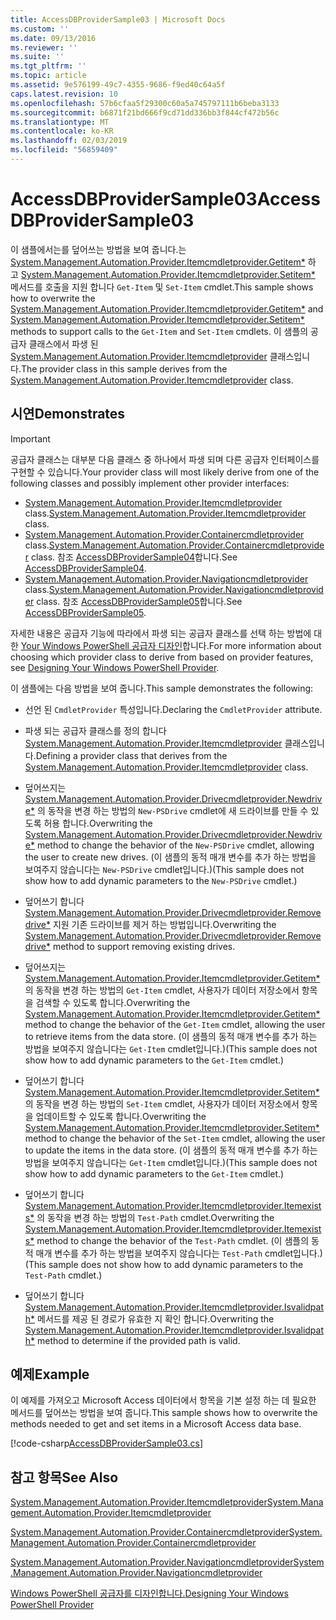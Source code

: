 ```yaml
---
title: AccessDBProviderSample03 | Microsoft Docs
ms.custom: ''
ms.date: 09/13/2016
ms.reviewer: ''
ms.suite: ''
ms.tgt_pltfrm: ''
ms.topic: article
ms.assetid: 9e576199-49c7-4355-9686-f9ed40c64a5f
caps.latest.revision: 10
ms.openlocfilehash: 57b6cfaa5f29300c60a5a745797111b6beba3133
ms.sourcegitcommit: b6871f21bd666f9cd71dd336bb3f844cf472b56c
ms.translationtype: MT
ms.contentlocale: ko-KR
ms.lasthandoff: 02/03/2019
ms.locfileid: "56859409"
---
```

# <a name="accessdbprovidersample03"></a><span data-ttu-id="6ba89-102">AccessDBProviderSample03</span><span class="sxs-lookup"><span data-stu-id="6ba89-102">AccessDBProviderSample03</span></span>

<span data-ttu-id="6ba89-103">이 샘플에서는를 덮어쓰는 방법을 보여 줍니다.는 [System.Management.Automation.Provider.Itemcmdletprovider.Getitem\*](/dotnet/api/System.Management.Automation.Provider.ItemCmdletProvider.GetItem) 하 고 [System.Management.Automation.Provider.Itemcmdletprovider.Setitem\*](/dotnet/api/System.Management.Automation.Provider.ItemCmdletProvider.SetItem) 메서드를 호출을 지원 합니다 `Get-Item` 및 `Set-Item` cmdlet.</span><span class="sxs-lookup"><span data-stu-id="6ba89-103">This sample shows how to overwrite the [System.Management.Automation.Provider.Itemcmdletprovider.Getitem\*](/dotnet/api/System.Management.Automation.Provider.ItemCmdletProvider.GetItem) and [System.Management.Automation.Provider.Itemcmdletprovider.Setitem\*](/dotnet/api/System.Management.Automation.Provider.ItemCmdletProvider.SetItem) methods to support calls to the `Get-Item` and `Set-Item` cmdlets.</span></span> <span data-ttu-id="6ba89-104">이 샘플의 공급자 클래스에서 파생 된 [System.Management.Automation.Provider.Itemcmdletprovider](/dotnet/api/System.Management.Automation.Provider.ItemCmdletProvider) 클래스입니다.</span><span class="sxs-lookup"><span data-stu-id="6ba89-104">The provider class in this sample derives from the [System.Management.Automation.Provider.Itemcmdletprovider](/dotnet/api/System.Management.Automation.Provider.ItemCmdletProvider) class.</span></span>

## <a name="demonstrates"></a><span data-ttu-id="6ba89-105">시연</span><span class="sxs-lookup"><span data-stu-id="6ba89-105">Demonstrates</span></span>

> [!IMPORTANT]
> <span data-ttu-id="6ba89-106">공급자 클래스는 대부분 다음 클래스 중 하나에서 파생 되며 다른 공급자 인터페이스를 구현할 수 있습니다.</span><span class="sxs-lookup"><span data-stu-id="6ba89-106">Your provider class will most likely derive from one of the following classes and possibly implement other provider interfaces:</span></span>
>
> -   <span data-ttu-id="6ba89-107">[System.Management.Automation.Provider.Itemcmdletprovider](/dotnet/api/System.Management.Automation.Provider.ItemCmdletProvider) class.</span><span class="sxs-lookup"><span data-stu-id="6ba89-107">[System.Management.Automation.Provider.Itemcmdletprovider](/dotnet/api/System.Management.Automation.Provider.ItemCmdletProvider) class.</span></span>
> -   <span data-ttu-id="6ba89-108">[System.Management.Automation.Provider.Containercmdletprovider](/dotnet/api/System.Management.Automation.Provider.ContainerCmdletProvider) class.</span><span class="sxs-lookup"><span data-stu-id="6ba89-108">[System.Management.Automation.Provider.Containercmdletprovider](/dotnet/api/System.Management.Automation.Provider.ContainerCmdletProvider) class.</span></span> <span data-ttu-id="6ba89-109">참조 [AccessDBProviderSample04](./accessdbprovidersample04.md)합니다.</span><span class="sxs-lookup"><span data-stu-id="6ba89-109">See [AccessDBProviderSample04](./accessdbprovidersample04.md).</span></span>
> -   <span data-ttu-id="6ba89-110">[System.Management.Automation.Provider.Navigationcmdletprovider](/dotnet/api/System.Management.Automation.Provider.NavigationCmdletProvider) class.</span><span class="sxs-lookup"><span data-stu-id="6ba89-110">[System.Management.Automation.Provider.Navigationcmdletprovider](/dotnet/api/System.Management.Automation.Provider.NavigationCmdletProvider) class.</span></span> <span data-ttu-id="6ba89-111">참조 [AccessDBProviderSample05](./accessdbprovidersample05.md)합니다.</span><span class="sxs-lookup"><span data-stu-id="6ba89-111">See [AccessDBProviderSample05](./accessdbprovidersample05.md).</span></span>
>
> <span data-ttu-id="6ba89-112">자세한 내용은 공급자 기능에 따라에서 파생 되는 공급자 클래스를 선택 하는 방법에 대 한 [Your Windows PowerShell 공급자 디자인](./provider-types.md)합니다.</span><span class="sxs-lookup"><span data-stu-id="6ba89-112">For more information about choosing which provider class to derive from based on provider features, see [Designing Your Windows PowerShell Provider](./provider-types.md).</span></span>

<span data-ttu-id="6ba89-113">이 샘플에는 다음 방법을 보여 줍니다.</span><span class="sxs-lookup"><span data-stu-id="6ba89-113">This sample demonstrates the following:</span></span>

- <span data-ttu-id="6ba89-114">선언 된 `CmdletProvider` 특성입니다.</span><span class="sxs-lookup"><span data-stu-id="6ba89-114">Declaring the `CmdletProvider` attribute.</span></span>

- <span data-ttu-id="6ba89-115">파생 되는 공급자 클래스를 정의 합니다 [System.Management.Automation.Provider.Itemcmdletprovider](/dotnet/api/System.Management.Automation.Provider.ItemCmdletProvider) 클래스입니다.</span><span class="sxs-lookup"><span data-stu-id="6ba89-115">Defining a provider class that derives from the [System.Management.Automation.Provider.Itemcmdletprovider](/dotnet/api/System.Management.Automation.Provider.ItemCmdletProvider) class.</span></span>

- <span data-ttu-id="6ba89-116">덮어쓰지는 [System.Management.Automation.Provider.Drivecmdletprovider.Newdrive\*](/dotnet/api/System.Management.Automation.Provider.DriveCmdletProvider.NewDrive) 의 동작을 변경 하는 방법의 `New-PSDrive` cmdlet에 새 드라이브를 만들 수 있도록 허용 합니다.</span><span class="sxs-lookup"><span data-stu-id="6ba89-116">Overwriting the [System.Management.Automation.Provider.Drivecmdletprovider.Newdrive\*](/dotnet/api/System.Management.Automation.Provider.DriveCmdletProvider.NewDrive) method to change the behavior of the `New-PSDrive` cmdlet, allowing the user to create new drives.</span></span> <span data-ttu-id="6ba89-117">(이 샘플의 동적 매개 변수를 추가 하는 방법을 보여주지 않습니다는 `New-PSDrive` cmdlet입니다.)</span><span class="sxs-lookup"><span data-stu-id="6ba89-117">(This sample does not show how to add dynamic parameters to the `New-PSDrive` cmdlet.)</span></span>

- <span data-ttu-id="6ba89-118">덮어쓰기 합니다 [System.Management.Automation.Provider.Drivecmdletprovider.Removedrive\*](/dotnet/api/System.Management.Automation.Provider.DriveCmdletProvider.RemoveDrive) 지원 기존 드라이브를 제거 하는 방법입니다.</span><span class="sxs-lookup"><span data-stu-id="6ba89-118">Overwriting the [System.Management.Automation.Provider.Drivecmdletprovider.Removedrive\*](/dotnet/api/System.Management.Automation.Provider.DriveCmdletProvider.RemoveDrive) method to support removing existing drives.</span></span>

- <span data-ttu-id="6ba89-119">덮어쓰지는 [System.Management.Automation.Provider.Itemcmdletprovider.Getitem\*](/dotnet/api/System.Management.Automation.Provider.ItemCmdletProvider.GetItem) 의 동작을 변경 하는 방법의 `Get-Item` cmdlet, 사용자가 데이터 저장소에서 항목을 검색할 수 있도록 합니다.</span><span class="sxs-lookup"><span data-stu-id="6ba89-119">Overwriting the [System.Management.Automation.Provider.Itemcmdletprovider.Getitem\*](/dotnet/api/System.Management.Automation.Provider.ItemCmdletProvider.GetItem) method to change the behavior of the `Get-Item` cmdlet, allowing the user to retrieve items from the data store.</span></span> <span data-ttu-id="6ba89-120">(이 샘플의 동적 매개 변수를 추가 하는 방법을 보여주지 않습니다는 `Get-Item` cmdlet입니다.)</span><span class="sxs-lookup"><span data-stu-id="6ba89-120">(This sample does not show how to add dynamic parameters to the `Get-Item` cmdlet.)</span></span>

- <span data-ttu-id="6ba89-121">덮어쓰기 합니다 [System.Management.Automation.Provider.Itemcmdletprovider.Setitem\*](/dotnet/api/System.Management.Automation.Provider.ItemCmdletProvider.SetItem) 의 동작을 변경 하는 방법의 `Set-Item` cmdlet, 사용자가 데이터 저장소에서 항목을 업데이트할 수 있도록 합니다.</span><span class="sxs-lookup"><span data-stu-id="6ba89-121">Overwriting the [System.Management.Automation.Provider.Itemcmdletprovider.Setitem\*](/dotnet/api/System.Management.Automation.Provider.ItemCmdletProvider.SetItem) method to change the behavior of the `Set-Item` cmdlet, allowing the user to update the items in the data store.</span></span> <span data-ttu-id="6ba89-122">(이 샘플의 동적 매개 변수를 추가 하는 방법을 보여주지 않습니다는 `Get-Item` cmdlet입니다.)</span><span class="sxs-lookup"><span data-stu-id="6ba89-122">(This sample does not show how to add dynamic parameters to the `Get-Item` cmdlet.)</span></span>

- <span data-ttu-id="6ba89-123">덮어쓰기 합니다 [System.Management.Automation.Provider.Itemcmdletprovider.Itemexists\*](/dotnet/api/System.Management.Automation.Provider.ItemCmdletProvider.ItemExists) 의 동작을 변경 하는 방법의 `Test-Path` cmdlet.</span><span class="sxs-lookup"><span data-stu-id="6ba89-123">Overwriting the [System.Management.Automation.Provider.Itemcmdletprovider.Itemexists\*](/dotnet/api/System.Management.Automation.Provider.ItemCmdletProvider.ItemExists) method to change the behavior of the `Test-Path` cmdlet.</span></span> <span data-ttu-id="6ba89-124">(이 샘플의 동적 매개 변수를 추가 하는 방법을 보여주지 않습니다는 `Test-Path` cmdlet입니다.)</span><span class="sxs-lookup"><span data-stu-id="6ba89-124">(This sample does not show how to add dynamic parameters to the `Test-Path` cmdlet.)</span></span>

- <span data-ttu-id="6ba89-125">덮어쓰기 합니다 [System.Management.Automation.Provider.Itemcmdletprovider.Isvalidpath\*](/dotnet/api/System.Management.Automation.Provider.ItemCmdletProvider.IsValidPath) 메서드를 제공 된 경로가 유효한 지 확인 합니다.</span><span class="sxs-lookup"><span data-stu-id="6ba89-125">Overwriting the [System.Management.Automation.Provider.Itemcmdletprovider.Isvalidpath\*](/dotnet/api/System.Management.Automation.Provider.ItemCmdletProvider.IsValidPath) method to determine if the provided path is valid.</span></span>

## <a name="example"></a><span data-ttu-id="6ba89-126">예제</span><span class="sxs-lookup"><span data-stu-id="6ba89-126">Example</span></span>

<span data-ttu-id="6ba89-127">이 예제를 가져오고 Microsoft Access 데이터에서 항목을 기본 설정 하는 데 필요한 메서드를 덮어쓰는 방법을 보여 줍니다.</span><span class="sxs-lookup"><span data-stu-id="6ba89-127">This sample shows how to overwrite the methods needed to get and set items in a Microsoft Access data base.</span></span>

[!code-csharp[AccessDBProviderSample03.cs](../../powershell-sdk-samples/SDK-2.0/csharp/AccessDBProviderSample06/AccessDBProviderSample06.cs#L11-L976 "AccessDBProviderSample03.cs")]

## <a name="see-also"></a><span data-ttu-id="6ba89-128">참고 항목</span><span class="sxs-lookup"><span data-stu-id="6ba89-128">See Also</span></span>

[<span data-ttu-id="6ba89-129">System.Management.Automation.Provider.Itemcmdletprovider</span><span class="sxs-lookup"><span data-stu-id="6ba89-129">System.Management.Automation.Provider.Itemcmdletprovider</span></span>](/dotnet/api/System.Management.Automation.Provider.ItemCmdletProvider)

[<span data-ttu-id="6ba89-130">System.Management.Automation.Provider.Containercmdletprovider</span><span class="sxs-lookup"><span data-stu-id="6ba89-130">System.Management.Automation.Provider.Containercmdletprovider</span></span>](/dotnet/api/System.Management.Automation.Provider.ContainerCmdletProvider)

[<span data-ttu-id="6ba89-131">System.Management.Automation.Provider.Navigationcmdletprovider</span><span class="sxs-lookup"><span data-stu-id="6ba89-131">System.Management.Automation.Provider.Navigationcmdletprovider</span></span>](/dotnet/api/System.Management.Automation.Provider.NavigationCmdletProvider)

[<span data-ttu-id="6ba89-132">Windows PowerShell 공급자를 디자인합니다.</span><span class="sxs-lookup"><span data-stu-id="6ba89-132">Designing Your Windows PowerShell Provider</span></span>](./provider-types.md)